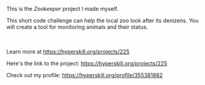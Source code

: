 This is the *Zookeeper* project I made myself.


<p>This short code challenge can help the local zoo look after its denizens. You will create a tool for monitoring animals and their status.</p><br/><br/>Learn more at <a href="https://hyperskill.org/projects/225?utm_source=ide&utm_medium=ide&utm_campaign=ide&utm_content=project-card">https://hyperskill.org/projects/225</a>

Here's the link to the project: https://hyperskill.org/projects/225

Check out my profile: https://hyperskill.org/profile/355381882